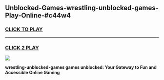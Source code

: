 
## Unblocked-Games-wrestling-unblocked-games-Play-Online-#c44w4
<h3>
<a href="https://premium.freeplayer.one?title=wrestling-unblocked-games&ref=27F">CLICK TO PLAY</a></h3>
<hr>

<h3>
<a href="https://premium.freeplayer.one?title=wrestling-unblocked-games&ref=27F">CLICK 2 PLAY</a>
  
</h3>

<a href="https://premium.freeplayer.one?title=wrestling-unblocked-games&ref=27F"><img src="https://clearcache.store/games.png"></a>


**wrestling-unblocked-games games unblocked: Your Gateway to Fun and Accessible Online Gaming**
